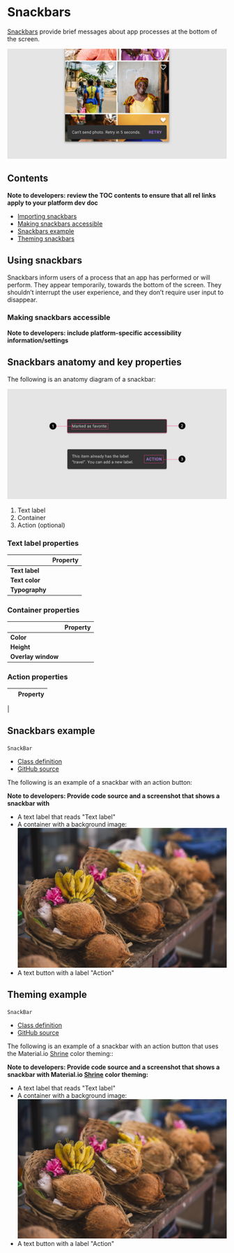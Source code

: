 <!--docs:
title: "Material Snackbars"
layout: detail
section: components
excerpt: "Snackbars provide brief messages about app processes at the bottom of the screen."
iconId: 
path: /catalog/Snackbars/
-->

# Snackbars

[Snackbars](https://material.io/components/snackbars) provide brief messages about app processes at the bottom of the screen.

![Snackbars hero image](assets/snackbars-hero.png)

## Contents

**Note to developers: review the TOC contents to ensure that all rel links apply to your platform dev doc**

* [Importing snackbars](#importing-snackbars)
* [Making snackbars accessible](#making-snackbars-accessible)
* [Snackbars example](#snackbar-example)
* [Theming snackbars](#theming-snackbars)

## Using snackbars

Snackbars inform users of a process that an app has performed or will perform. They appear temporarily, towards the bottom of the screen. They shouldn’t interrupt the user experience, and they don’t require user input to disappear.


### Making snackbars accessible

**Note to developers: include platform-specific accessibility information/settings**

## Snackbars anatomy and key properties

The following is an anatomy diagram of a snackbar:

![Snackbar anatomy diagram](assets/snackbars-anatomy.png)

1. Text label
1. Container
1. Action (optional)

### Text label properties

| &nbsp; | Property |
|---|---|
| **Text label** | | 
| **Text color** | |
| **Typography** | | 

### Container properties

&nbsp; | Property
------ | --------- 
**Color** |  
**Height** |  
**Overlay window** |

### Action properties

&nbsp;         | Property
-------------- | ------------------------ 
 | 


## Snackbars example

`SnackBar`
* [Class definition](https://api.flutter.dev/flutter/material/SnackBar-class.html)
* [GitHub source](https://github.com/flutter/flutter/blob/fabf4e3d0d311181178d2c601d29a2f739ea543a/packages/flutter/lib/src/material/snack_bar.dart)

The following is an example of a snackbar with an action button:

**Note to developers: Provide code source and a screenshot that shows a snackbar with**

* A text label that reads "Text label"
* A container with a background image:
    ![example background image](assets/snackbar-background.jpg)
* A text button with a label "Action"

## Theming example

`SnackBar`
* [Class definition](https://api.flutter.dev/flutter/material/SnackBar-class.html)
* [GitHub source](https://github.com/flutter/flutter/blob/fabf4e3d0d311181178d2c601d29a2f739ea543a/packages/flutter/lib/src/material/snack_bar.dart)



The following is an example of a snackbar with an action button that uses the Material.io [Shrine](https://material.io/design/material-studies/shrine.html) color theming::

**Note to developers: Provide code source and a screenshot that shows a snackbar with Material.io [Shrine](https://material.io/design/material-studies/shrine.html) color theming:**

* A text label that reads "Text label"
* A container with a background image:
    ![example background image](assets/snackbar-background.jpg)
* A text button with a label "Action"

